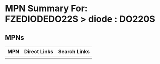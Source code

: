 



# MPN Summary For: FZEDIODEDO22S > diode : DO220S

## MPNs
  

|MPN|Direct Links|Search Links|
| :--- | :--- | :--- |
||||
